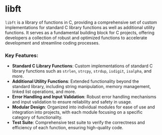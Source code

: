 # libft

`libft` is a library of functions in C, providing a comprehensive set of custom implementations for standard C library functions as well as additional utility functions. It serves as a fundamental building block for C projects, offering developers a collection of robust and optimized functions to accelerate development and streamline coding processes.

### Key Features:
- **Standard C Library Functions**: Custom implementations of standard C library functions such as `strlen`, `strcpy`, `strdup`, `isdigit`, `isalpha`, and more.
- **Additional Utility Functions**: Extended functionality beyond the standard library, including string manipulation, memory management, linked list operations, and more.
- **Error Handling and Input Validation**: Robust error handling mechanisms and input validation to ensure reliability and safety in usage.
- **Modular Design**: Organized into individual modules for ease of use and integration into projects, with each module focusing on a specific category of functionality.
- **Test Suite**: Comprehensive test suite to verify the correctness and efficiency of each function, ensuring high-quality code.
